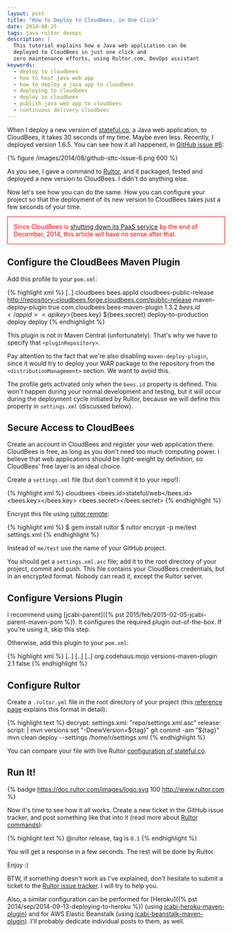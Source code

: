 ```yaml
---
layout: post
title: "How to Deploy to CloudBees, in One Click"
date: 2014-08-25
tags: java rultor devops
description: |
  This tutorial explains how a Java web application can be
  deployed to CloudBees in just one click and
  zero maintenance efforts, using Rultor.com, DevOps assistant
keywords:
  - deploy to cloudbees
  - how to host java web app
  - how to deploy a java app to cloudbees
  - deploying to cloudbees
  - deploy in cloudbees
  - publish java web app to cloudbees
  - continuous delivery cloudbees
---
```


When I deploy a new version of [stateful.co](http://www.stateful.co),
a Java web application, to CloudBees, it takes 30 seconds of my time.
Maybe even less. Recently, I deployed version 1.6.5. You can see
how it all happened, in [GitHub issue #6](https://github.com/sttc/stateful/issues/6):

{% figure /images/2014/08/github-sttc-issue-6.png 600 %}

As you see, I gave a command to [Rultor](http://www.rultor.com),
and it packaged, tested and deployed a new version to CloudBees.
I didn't do anything else.

Now let's see how you can do the same. How you can configure your project
so that the deployment of its new version to CloudBees
takes just a few seconds of your time.

<!--more-->

<p style="border:1px solid red;padding:1em;color:red;">
Since CloudBees is
<a href="http://www.cloudbees.com/press/cloudbees-becomes-enterprise-jenkins-company">shutting down its PaaS service</a>
by the end of December, 2014,
this article will have no sense after that.
</p>

## Configure the CloudBees Maven Plugin

Add this profile to your `pom.xml`:

{% highlight xml %}
<project>
  [..]
  <profiles>
    <profile>
      <id>cloudbees</id>
      <activation>
        <property><name>bees.appId</name></property>
      </activation>
      <pluginRepositories>
        <pluginRepository>
          <id>cloudbees-public-release</id>
          <url>
            http://repository-cloudbees.forge.cloudbees.com/public-release
          </url>
        </pluginRepository>
      </pluginRepositories>
      <build>
        <pluginManagement>
          <plugins>
            <plugin>
              <artifactId>maven-deploy-plugin</artifactId>
              <configuration>
                  <skip>true</skip>
              </configuration>
            </plugin>
          </plugins>
        </pluginManagement>
        <plugins>
          <plugin>
            <groupId>com.cloudbees</groupId>
            <artifactId>bees-maven-plugin</artifactId>
            <version>1.3.2</version>
            <configuration>
              <appid>${bees.id}</appid>
              <apikey>${bees.key}</apikey>
              <secret>${bees.secret}</secret>
            </configuration>
            <executions>
              <execution>
                <id>deploy-to-production</id>
                <phase>deploy</phase>
                <goals>
                  <goal>deploy</goal>
                </goals>
              </execution>
            </executions>
          </plugin>
        </plugins>
      </build>
    </profile>
  </profiles>
</project>
{% endhighlight %}

This plugin is not in Maven Central (unfortunately). That's why
we have to specify that `<pluginRepository>`.

Pay attention to the fact that we're also disabling `maven-deploy-plugin`, since
it would try to deploy your WAR package to the repository from the
`<distributionManagement>` section. We want to avoid this.

The profile gets activated only when the `bees.id` property
is defined. This won't happen during your normal development and testing,
but it will occur during the deployment cycle initiated by Rultor, because
we will define this property in `settings.xml` (discussed below).

## Secure Access to CloudBees

Create an account in CloudBees and register your web application there.
CloudBees is free, as long as you don't need too much computing power. I believe
that web applications should be light-weight by definition, so CloudBees' free
layer is an ideal choice.

Create a `settings.xml` file (but don't commit it to your repo!):

{% highlight xml %}
<settings>
  <profiles>
    <profile>
      <id>cloudbees</id>
      <properties>
        <bees.id>stateful/web</bees.id>
        <bees.key><!-- your key --></bees.key>
        <bees.secret><!-- your secret --></bees.secret>
      </properties>
    </profile>
  </profiles>
</settings>
{% endhighlight %}

Encrypt this file using [rultor remote](https://github.com/yegor256/rultor-remote):

{% highlight xml %}
$ gem install rultor
$ rultor encrypt -p me/test settings.xml
{% endhighlight %}

Instead of `me/test` use the name of your GitHub project.

You should get a `settings.xml.asc` file; add it to the root directory
of your project, commit and push. This file contains your CloudBees
credentials, but in an encrypted format. Nobody can read it, except the
Rultor server.

## Configure Versions Plugin

I recommend using [jcabi-parent]({% pst 2015/feb/2015-02-05-jcabi-parent-maven-pom %}).
It configures the required plugin out-of-the-box.
If you're using it, skip this step.

Otherwise, add this plugin to your `pom.xml`:

{% highlight xml %}
<project>
  [..]
  <build>
    [..]
    <plugins>
      [..]
      <plugin>
        <groupId>org.codehaus.mojo</groupId>
        <artifactId>versions-maven-plugin</artifactId>
        <version>2.1</version>
        <configuration>
          <generateBackupPoms>false</generateBackupPoms>
        </configuration>
      </plugin>
    </plugins>
  </build>
</project>
{% endhighlight %}

## Configure Rultor

Create a `.rultor.yml` file in the root directory of your project
(this [reference page](https://doc.rultor.com/reference.html)
explains this format in detail):

{% highlight text %}
decrypt:
  settings.xml: "repo/settings.xml.asc"
release:
  script: |
    mvn versions:set "-DnewVersion=${tag}"
    git commit -am "${tag}"
    mvn clean deploy --settings /home/r/settings.xml
{% endhighlight %}

You can compare your file with live Rultor
[configuration of stateful.co](https://github.com/sttc/stateful/blob/master/.rultor.yml).

## Run It!

{% badge https://doc.rultor.com/images/logo.svg 100 http://www.rultor.com %}

Now it's time to see how it all works. Create a new ticket in the
GitHub issue tracker, and post something like that into it
(read more about [Rultor commands](https://doc.rultor.com/basics.html)):

{% highlight text %}
@rultor release, tag is `0.1`
{% endhighlight %}

You will get a response in a few seconds. The rest will be done by Rultor.

Enjoy :)

BTW, if something doesn't work as I've explained, don't hesitate to
submit a ticket to the
[Rultor issue tracker](https://github.com/yegor256/rultor/issues).
I will try to help you.

Also, a similar configuration can be performed
for [Heroku]({% pst 2014/sep/2014-09-13-deploying-to-heroku %})
(using [jcabi-heroku-maven-plugin](http://heroku.jcabi.com))
and for AWS Elastic Beanstalk (using [jcabi-beanstalk-maven-plugin](http://beanstalk.jcabi.com)).
I'll probably dedicate individual posts to them, as well.
